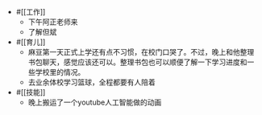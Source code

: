 - #[[工作]]
    - 下午阿正老师来
    - 了解但斌
- #[[育儿]]
    - 麻豆第一天正式上学还有点不习惯，在校门口哭了。不过，晚上和他整理书包聊天，感觉应该还可以。整理书包也可以顺便了解一下学习进度和一些学校里的情况。
    - 去业余体校学习篮球，全程都要有人陪着
- #[[技能]]
    - 晚上搬运了一个youtube人工智能做的动画
